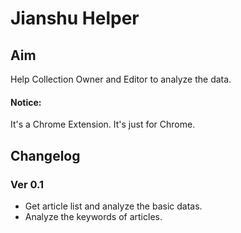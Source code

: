 # Jianshu Helper

## Aim

Help Collection Owner and Editor to analyze the data.

#### Notice:
It's a Chrome Extension.
It's just for Chrome.

## Changelog

### Ver 0.1
- Get article list and analyze the basic datas.
- Analyze the keywords of articles.